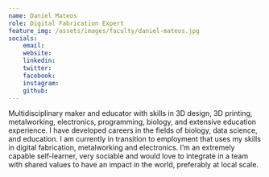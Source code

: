 ```yaml
---
name: Daniel Mateos
role: Digital Fabrication Expert
feature_img: /assets/images/faculty/daniel-mateos.jpg
socials:
    email:
    website:
    linkedin:
    twitter:
    facebook:
    instagram:
    github:
---
```

Multidisciplinary maker and educator with skills in 3D design, 3D printing, metalworking, electronics, programming, biology, and extensive education experience. I have developed careers in the fields of biology, data science, and education. I am currently in transition to employment that uses my skills in digital fabrication, metalworking and electronics.
I’m an extremely capable self-learner, very sociable and would love to integrate in a team with shared values to have an impact in the world, preferably at local scale.